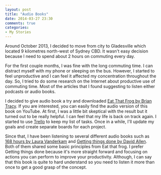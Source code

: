 ```yaml
---
layout: post
title: "Audio Books"
date: 2014-03-27 23:30
comments: true
categories: 
- My Stories
---
```


Around October 2013, I decided to move from city to Gladesville which located 9 kilometres north-west of Sydney CBD. It wasn't easy decision because I need to spend about 2 hours on commuting every day. 

For the first couple months, I was fine with the long commuting time. I can distract myself with my phone or sleeping on the bus. However, I started to feel unproductive and I can feel it affected my concentration throughout the day. So, I tried to do some research on the Internet about productive use of commuting time. Most of the articles that I found suggesting to listen either podcasts or audio books. 

I decided to give audio book a try and downloaded [Eat That Frog by Brian Tracy](http://www.amazon.com/Eat-That-Frog-Great-Procrastinating/dp/1576754227). If you are interested, you can easily find the audio version of this book on YouTube. At first, I was a little bit skeptical with the result but it turned out to be really helpful. I can feel that my life is back on track again. I started to use [Trello](http://trello.com/) to keep my list of tasks. Once in a while, I'll update my goals and create separate boards for each project.  

Since that, I have been listening to several different audio books such as [168 hours by Laura Vanderkam](http://www.amazon.com/168-Hours-Have-More-Think/dp/159184410X) and [Getting things done by David Allen](http://www.amazon.com/Getting-Things-Done-Stress-Free-Productivity/dp/0142000280). Both of them shared some basic principles from Eat that frog. I prefer Getting things done because it's more straight forward and focusing on actions you can perform to improve your productivity. Although, I can say that this book is quite to hard understand so you need to listen it more than once to get a good grasp of the concept. 

